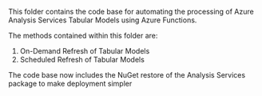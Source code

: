 This folder contains the code base for automating the processing of Azure Analysis Services Tabular Models using Azure Functions. 

The methods contained within this folder are:
  1) On-Demand Refresh of Tabular Models
  2) Scheduled Refresh of Tabular Models

The code base now includes the NuGet restore of the Analysis Services package to make deployment simpler
